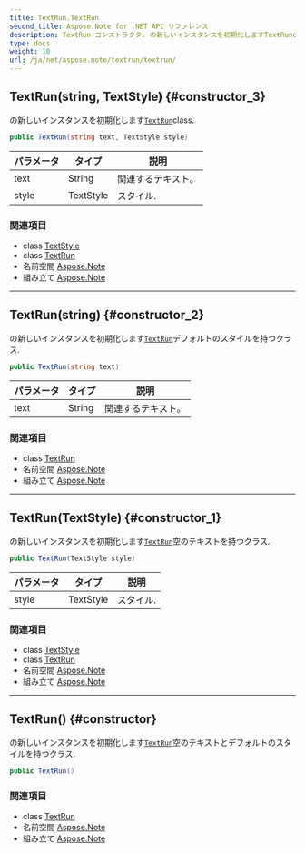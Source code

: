 ```yaml
---
title: TextRun.TextRun
second_title: Aspose.Note for .NET API リファレンス
description: TextRun コンストラクタ. の新しいインスタンスを初期化しますTextRunclass.
type: docs
weight: 10
url: /ja/net/aspose.note/textrun/textrun/
---
```

## TextRun(string, TextStyle) {#constructor_3}

の新しいインスタンスを初期化します[`TextRun`](../)class.

```csharp
public TextRun(string text, TextStyle style)
```

| パラメータ | タイプ | 説明 |
| --- | --- | --- |
| text | String | 関連するテキスト。 |
| style | TextStyle | スタイル. |

### 関連項目

* class [TextStyle](../../textstyle/)
* class [TextRun](../)
* 名前空間 [Aspose.Note](../../textrun/)
* 組み立て [Aspose.Note](../../../)

---

## TextRun(string) {#constructor_2}

の新しいインスタンスを初期化します[`TextRun`](../)デフォルトのスタイルを持つクラス.

```csharp
public TextRun(string text)
```

| パラメータ | タイプ | 説明 |
| --- | --- | --- |
| text | String | 関連するテキスト。 |

### 関連項目

* class [TextRun](../)
* 名前空間 [Aspose.Note](../../textrun/)
* 組み立て [Aspose.Note](../../../)

---

## TextRun(TextStyle) {#constructor_1}

の新しいインスタンスを初期化します[`TextRun`](../)空のテキストを持つクラス.

```csharp
public TextRun(TextStyle style)
```

| パラメータ | タイプ | 説明 |
| --- | --- | --- |
| style | TextStyle | スタイル. |

### 関連項目

* class [TextStyle](../../textstyle/)
* class [TextRun](../)
* 名前空間 [Aspose.Note](../../textrun/)
* 組み立て [Aspose.Note](../../../)

---

## TextRun() {#constructor}

の新しいインスタンスを初期化します[`TextRun`](../)空のテキストとデフォルトのスタイルを持つクラス.

```csharp
public TextRun()
```

### 関連項目

* class [TextRun](../)
* 名前空間 [Aspose.Note](../../textrun/)
* 組み立て [Aspose.Note](../../../)


